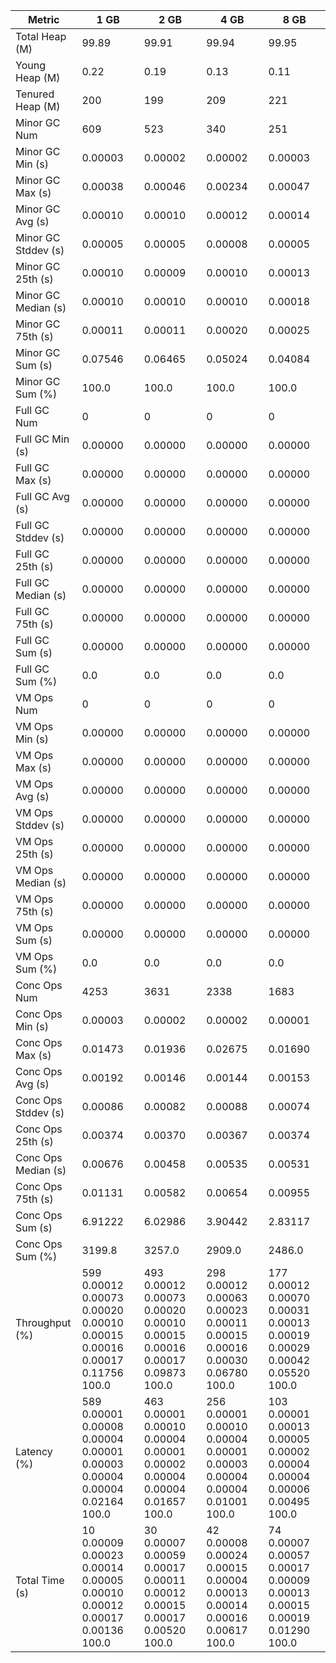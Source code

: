 | Metric | 1 GB | 2 GB | 4 GB | 8 GB |
|------|----|----|----|----|
| Total Heap (M) | 99.89 | 99.91 | 99.94 | 99.95 |
| Young Heap (M) | 0.22 | 0.19 | 0.13 | 0.11 |
| Tenured Heap (M) | 200 | 199 | 209 | 221 |
| Minor GC Num | 609 | 523 | 340 | 251 |
| Minor GC Min (s) | 0.00003 | 0.00002 | 0.00002 | 0.00003 |
| Minor GC Max (s) | 0.00038 | 0.00046 | 0.00234 | 0.00047 |
| Minor GC Avg (s) | 0.00010 | 0.00010 | 0.00012 | 0.00014 |
| Minor GC Stddev (s) | 0.00005 | 0.00005 | 0.00008 | 0.00005 |
| Minor GC 25th (s) | 0.00010 | 0.00009 | 0.00010 | 0.00013 |
| Minor GC Median (s) | 0.00010 | 0.00010 | 0.00010 | 0.00018 |
| Minor GC 75th (s) | 0.00011 | 0.00011 | 0.00020 | 0.00025 |
| Minor GC Sum (s) | 0.07546 | 0.06465 | 0.05024 | 0.04084 |
| Minor GC Sum (%) | 100.0 | 100.0 | 100.0 | 100.0 |
| Full GC Num | 0 | 0 | 0 | 0 |
| Full GC Min (s) | 0.00000 | 0.00000 | 0.00000 | 0.00000 |
| Full GC Max (s) | 0.00000 | 0.00000 | 0.00000 | 0.00000 |
| Full GC Avg (s) | 0.00000 | 0.00000 | 0.00000 | 0.00000 |
| Full GC Stddev (s) | 0.00000 | 0.00000 | 0.00000 | 0.00000 |
| Full GC 25th (s) | 0.00000 | 0.00000 | 0.00000 | 0.00000 |
| Full GC Median (s) | 0.00000 | 0.00000 | 0.00000 | 0.00000 |
| Full GC 75th (s) | 0.00000 | 0.00000 | 0.00000 | 0.00000 |
| Full GC Sum (s) | 0.00000 | 0.00000 | 0.00000 | 0.00000 |
| Full GC Sum (%) | 0.0 | 0.0 | 0.0 | 0.0 |
| VM Ops Num | 0 | 0 | 0 | 0 |
| VM Ops Min (s) | 0.00000 | 0.00000 | 0.00000 | 0.00000 |
| VM Ops Max (s) | 0.00000 | 0.00000 | 0.00000 | 0.00000 |
| VM Ops Avg (s) | 0.00000 | 0.00000 | 0.00000 | 0.00000 |
| VM Ops Stddev (s) | 0.00000 | 0.00000 | 0.00000 | 0.00000 |
| VM Ops 25th (s) | 0.00000 | 0.00000 | 0.00000 | 0.00000 |
| VM Ops Median (s) | 0.00000 | 0.00000 | 0.00000 | 0.00000 |
| VM Ops 75th (s) | 0.00000 | 0.00000 | 0.00000 | 0.00000 |
| VM Ops Sum (s) | 0.00000 | 0.00000 | 0.00000 | 0.00000 |
| VM Ops Sum (%) | 0.0 | 0.0 | 0.0 | 0.0 |
| Conc Ops Num | 4253 | 3631 | 2338 | 1683 |
| Conc Ops Min (s) | 0.00003 | 0.00002 | 0.00002 | 0.00001 |
| Conc Ops Max (s) | 0.01473 | 0.01936 | 0.02675 | 0.01690 |
| Conc Ops Avg (s) | 0.00192 | 0.00146 | 0.00144 | 0.00153 |
| Conc Ops Stddev (s) | 0.00086 | 0.00082 | 0.00088 | 0.00074 |
| Conc Ops 25th (s) | 0.00374 | 0.00370 | 0.00367 | 0.00374 |
| Conc Ops Median (s) | 0.00676 | 0.00458 | 0.00535 | 0.00531 |
| Conc Ops 75th (s) | 0.01131 | 0.00582 | 0.00654 | 0.00955 |
| Conc Ops Sum (s) | 6.91222 | 6.02986 | 3.90442 | 2.83117 |
| Conc Ops Sum (%) | 3199.8 | 3257.0 | 2909.0 | 2486.0 |
| Throughput (%) | 599	0.00012	0.00073	0.00020	0.00010	0.00015	0.00016	0.00017	0.11756	100.0 | 493	0.00012	0.00073	0.00020	0.00010	0.00015	0.00016	0.00017	0.09873	100.0 | 298	0.00012	0.00063	0.00023	0.00011	0.00015	0.00016	0.00030	0.06780	100.0 | 177	0.00012	0.00070	0.00031	0.00013	0.00019	0.00029	0.00042	0.05520	100.0 |
| Latency (%) | 589	0.00001	0.00008	0.00004	0.00001	0.00003	0.00004	0.00004	0.02164	100.0 | 463	0.00001	0.00010	0.00004	0.00001	0.00002	0.00004	0.00004	0.01657	100.0 | 256	0.00001	0.00010	0.00004	0.00001	0.00003	0.00004	0.00004	0.01001	100.0 | 103	0.00001	0.00013	0.00005	0.00002	0.00004	0.00004	0.00006	0.00495	100.0 |
| Total Time (s) | 10	0.00009	0.00023	0.00014	0.00005	0.00010	0.00012	0.00017	0.00136	100.0 | 30	0.00007	0.00059	0.00017	0.00011	0.00012	0.00015	0.00017	0.00520	100.0 | 42	0.00008	0.00024	0.00015	0.00004	0.00013	0.00014	0.00016	0.00617	100.0 | 74	0.00007	0.00057	0.00017	0.00009	0.00013	0.00015	0.00019	0.01290	100.0 |
